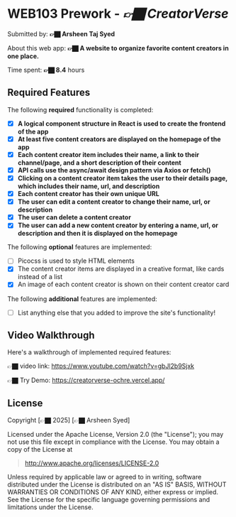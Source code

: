 # WEB103 Prework - *👉🏿 CreatorVerse*

Submitted by: **👉🏿 Arsheen Taj Syed**

About this web app: **👉🏿 A website to organize favorite content creators in one place.**

Time spent: **👉🏿 8.4** hours

## Required Features

The following **required** functionality is completed:

<!-- 👉🏿👉🏿👉🏿 Make sure to check off completed functionality below -->
- [x] **A logical component structure in React is used to create the frontend of the app**
- [x] **At least five content creators are displayed on the homepage of the app**
- [x] **Each content creator item includes their name, a link to their channel/page, and a short description of their content**
- [x] **API calls use the async/await design pattern via Axios or fetch()**
- [x] **Clicking on a content creator item takes the user to their details page, which includes their name, url, and description**
- [x] **Each content creator has their own unique URL**
- [x] **The user can edit a content creator to change their name, url, or description**
- [X] **The user can delete a content creator**
- [X] **The user can add a new content creator by entering a name, url, or description and then it is displayed on the homepage**

The following **optional** features are implemented:

- [ ] Picocss is used to style HTML elements
- [X] The content creator items are displayed in a creative format, like cards instead of a list
- [X] An image of each content creator is shown on their content creator card

The following **additional** features are implemented:

* [ ] List anything else that you added to improve the site's functionality!

## Video Walkthrough

Here's a walkthrough of implemented required features:

👉🏿 video link: https://www.youtube.com/watch?v=gbJl2b9Sjxk

👉🏿 Try Demo: https://creatorverse-ochre.vercel.app/

<!-- Replace this with whatever GIF tool you used! -->
<!-- Recommended tools:
[Kap](https://getkap.co/) for macOS
[ScreenToGif](https://www.screentogif.com/) for Windows
[peek](https://github.com/phw/peek) for Linux. -->



## License

Copyright [👉🏿 2025] [👉🏿 Arsheen Syed]

Licensed under the Apache License, Version 2.0 (the "License"); you may not use this file except in compliance with the License. You may obtain a copy of the License at

> http://www.apache.org/licenses/LICENSE-2.0

Unless required by applicable law or agreed to in writing, software distributed under the License is distributed on an "AS IS" BASIS, WITHOUT WARRANTIES OR CONDITIONS OF ANY KIND, either express or implied. See the License for the specific language governing permissions and limitations under the License.
